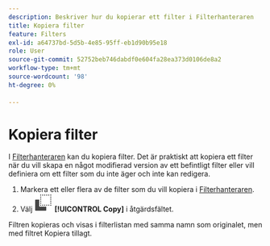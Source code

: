 ```yaml
---
description: Beskriver hur du kopierar ett filter i Filterhanteraren
title: Kopiera filter
feature: Filters
exl-id: a64737bd-5d5b-4e85-95ff-eb1d90b95e18
role: User
source-git-commit: 52752beb746dabdf0e604fa28ea373d0106de8a2
workflow-type: tm+mt
source-wordcount: '98'
ht-degree: 0%

---
```


# Kopiera filter

I [Filterhanteraren](manage-filters.md) kan du kopiera filter. Det är praktiskt att kopiera ett filter när du vill skapa en något modifierad version av ett befintligt filter eller vill definiera om ett filter som du inte äger och inte kan redigera.

1. Markera ett eller flera av de filter som du vill kopiera i [Filterhanteraren](manage-filters.md).
1. Välj ![Kopiera](/help/assets/icons/Copy.svg) **[!UICONTROL Copy]** i åtgärdsfältet.

Filtren kopieras och visas i filterlistan med samma namn som originalet, men med filtret Kopiera tillagt.
